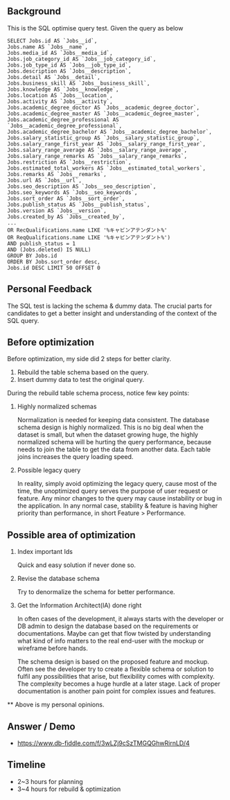 ## Background

This is the SQL optimise query test.
Given the query as below

```
SELECT Jobs.id AS `Jobs__id`,
Jobs.name AS `Jobs__name`,
Jobs.media_id AS `Jobs__media_id`,
Jobs.job_category_id AS `Jobs__job_category_id`,
Jobs.job_type_id AS `Jobs__job_type_id`,
Jobs.description AS `Jobs__description`,
Jobs.detail AS `Jobs__detail`,
Jobs.business_skill AS `Jobs__business_skill`,
Jobs.knowledge AS `Jobs__knowledge`,
Jobs.location AS `Jobs__location`,
Jobs.activity AS `Jobs__activity`,
Jobs.academic_degree_doctor AS `Jobs__academic_degree_doctor`,
Jobs.academic_degree_master AS `Jobs__academic_degree_master`,
Jobs.academic_degree_professional AS `Jobs__academic_degree_professional`,
Jobs.academic_degree_bachelor AS `Jobs__academic_degree_bachelor`,
Jobs.salary_statistic_group AS `Jobs__salary_statistic_group`,
Jobs.salary_range_first_year AS `Jobs__salary_range_first_year`,
Jobs.salary_range_average AS `Jobs__salary_range_average`,
Jobs.salary_range_remarks AS `Jobs__salary_range_remarks`,
Jobs.restriction AS `Jobs__restriction`,
Jobs.estimated_total_workers AS `Jobs__estimated_total_workers`,
Jobs.remarks AS `Jobs__remarks`,
Jobs.url AS `Jobs__url`,
Jobs.seo_description AS `Jobs__seo_description`,
Jobs.seo_keywords AS `Jobs__seo_keywords`,
Jobs.sort_order AS `Jobs__sort_order`,
Jobs.publish_status AS `Jobs__publish_status`,
Jobs.version AS `Jobs__version`,
Jobs.created_by AS `Jobs__created_by`,
...
OR RecQualifications.name LIKE '%キャビンアテンダント%'
OR ReqQualifications.name LIKE '%キャビンアテンダント%')
AND publish_status = 1
AND (Jobs.deleted) IS NULL)
GROUP BY Jobs.id
ORDER BY Jobs.sort_order desc,
Jobs.id DESC LIMIT 50 OFFSET 0
```

## Personal Feedback

The SQL test is lacking the schema & dummy data.
The crucial parts for candidates to get a better insight
and understanding of the context of the SQL query.

## Before optimization

Before optimization, my side did 2 steps for better clarity.

1. Rebuild the table schema based on the query.
2. Insert dummy data to test the original query.

During the rebuild table schema process, notice few key points:

1. Highly normalized schemas

   Normalization is needed for keeping data consistent.
   The database schema design is highly normalized. This is no big deal when the dataset is small, but when the dataset growing huge, the highly normalized schema will be hurting the query performance, because needs to join the table to get the data from another data. Each table joins increases the query loading speed.

2. Possible legacy query

   In reality, simply avoid optimizing the legacy query, cause most of the time, the unoptimized query serves the purpose of user request or feature. Any minor changes to the query may cause instability or bug in the application. In any normal case, stability & feature is having higher priority than performance, in short Feature > Performance.

## Possible area of optimization

1. Index important Ids

   Quick and easy solution if never done so.

2. Revise the database schema

   Try to denormalize the schema for better performance.

3. Get the Information Architect(IA) done right

   In often cases of the development, it always starts with the developer or DB admin to design the database based on the requirements or documentations. Maybe can get that flow twisted by understanding what kind of info matters to the real end-user with the mockup or wireframe before hands.

   The schema design is based on the proposed feature and mockup. Often see the developer try to create a flexible schema or solution to fulfil any possibilities that arise, but flexibility comes with complexity. The complexity becomes a huge hurdle at a later stage. Lack of proper documentation is another pain point for complex issues and features.

\*\* Above is my personal opinions.

## Answer / Demo

- https://www.db-fiddle.com/f/3wLZj9cSzTMGQGhwRirnLD/4

## Timeline

- 2~3 hours for planning
- 3~4 hours for rebuild & optimization
